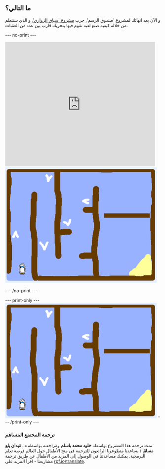## ما التالي؟

و الآن بعد انهائك لمشروع 'صندوق الرسم', جرب [ مشروع 'سباق الزوارق'](https://projects.raspberrypi.org/ar-SA/projects/boat-race?utm_source=pathway&utm_medium=whatnext&utm_campaign=projects), و الذي ستتعلم من خلاله كيفية صنع لعبة تقوم فيها بتحريك قارب بين عدد من العقبات.

--- no-print ---

<div class="scratch-preview">
  <iframe allowtransparency="true" width="485" height="402" src="https://scratch.mit.edu/projects/embed/276662533/?autostart=false" frameborder="0" scrolling="no"></iframe>
  <img src="images/boat_race_demo.png">
</div>

--- /no-print ---

--- print-only --- ![boat race demo](images/boat_race_demo.png) --- /print-only ---

### ترجمة المجتمع المساهم

تمت ترجمة هذا المشروع بواسطة **خلود محمد باسلم** ومراجعته بواسطة **د . ةیدان يلع مساق** / يساعدنا متطوعونا الرائعون للترجمة في منح الأطفال حول العالم فرصة تعلم البرمجية. يمكنك مساعدتنا في الوصول إلى المزيد من الأطفال عن طريق ترجمة مشاريعنا - اقرأ المزيد على [rpf.io/translate](https://rpf.io/translate).